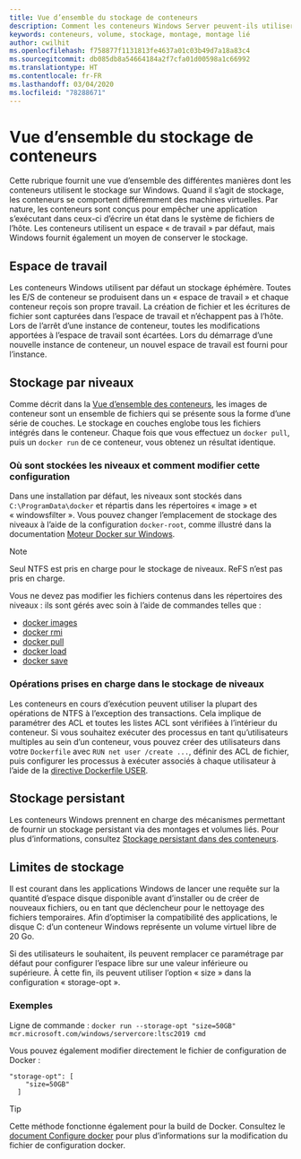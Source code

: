 ```yaml
---
title: Vue d’ensemble du stockage de conteneurs
description: Comment les conteneurs Windows Server peuvent-ils utiliser les hôtes et les autres types de stockage
keywords: conteneurs, volume, stockage, montage, montage lié
author: cwilhit
ms.openlocfilehash: f758877f1131813fe4637a01c03b49d7a18a83c4
ms.sourcegitcommit: db085db8a54664184a2f7cfa01d00598a1c66992
ms.translationtype: HT
ms.contentlocale: fr-FR
ms.lasthandoff: 03/04/2020
ms.locfileid: "78288671"
---
```

# <a name="container-storage-overview"></a>Vue d’ensemble du stockage de conteneurs

<!-- Great diagram would be great! -->

Cette rubrique fournit une vue d’ensemble des différentes manières dont les conteneurs utilisent le stockage sur Windows. Quand il s’agit de stockage, les conteneurs se comportent différemment des machines virtuelles. Par nature, les conteneurs sont conçus pour empêcher une application s’exécutant dans ceux-ci d’écrire un état dans le système de fichiers de l’hôte. Les conteneurs utilisent un espace « de travail » par défaut, mais Windows fournit également un moyen de conserver le stockage.

## <a name="scratch-space"></a>Espace de travail

Les conteneurs Windows utilisent par défaut un stockage éphémère. Toutes les E/S de conteneur se produisent dans un « espace de travail » et chaque conteneur reçois son propre travail. La création de fichier et les écritures de fichier sont capturées dans l’espace de travail et n’échappent pas à l’hôte. Lors de l’arrêt d’une instance de conteneur, toutes les modifications apportées à l’espace de travail sont écartées. Lors du démarrage d’une nouvelle instance de conteneur, un nouvel espace de travail est fourni pour l’instance.

## <a name="layer-storage"></a>Stockage par niveaux

Comme décrit dans la [Vue d’ensemble des conteneurs](../about/index.md), les images de conteneur sont un ensemble de fichiers qui se présente sous la forme d’une série de couches. Le stockage en couches englobe tous les fichiers intégrés dans le conteneur. Chaque fois que vous effectuez un `docker pull`, puis un `docker run` de ce conteneur, vous obtenez un résultat identique.

### <a name="where-layers-are-stored-and-how-to-change-it"></a>Où sont stockées les niveaux et comment modifier cette configuration

Dans une installation par défaut, les niveaux sont stockés dans `C:\ProgramData\docker` et répartis dans les répertoires « image » et « windowsfilter ». Vous pouvez changer l’emplacement de stockage des niveaux à l’aide de la configuration `docker-root`, comme illustré dans la documentation [Moteur Docker sur Windows](../manage-docker/configure-docker-daemon.md).

> [!NOTE]
> Seul NTFS est pris en charge pour le stockage de niveaux. ReFS n’est pas pris en charge.

Vous ne devez pas modifier les fichiers contenus dans les répertoires des niveaux : ils sont gérés avec soin à l’aide de commandes telles que :

- [docker images](https://docs.docker.com/engine/reference/commandline/images/)
- [docker rmi](https://docs.docker.com/engine/reference/commandline/rmi/)
- [docker pull](https://docs.docker.com/engine/reference/commandline/pull/)
- [docker load](https://docs.docker.com/engine/reference/commandline/load/)
- [docker save](https://docs.docker.com/engine/reference/commandline/save/)

### <a name="supported-operations-in-layer-storage"></a>Opérations prises en charge dans le stockage de niveaux

Les conteneurs en cours d’exécution peuvent utiliser la plupart des opérations de NTFS à l’exception des transactions. Cela implique de paramétrer des ACL et toutes les listes ACL sont vérifiées à l’intérieur du conteneur. Si vous souhaitez exécuter des processus en tant qu’utilisateurs multiples au sein d’un conteneur, vous pouvez créer des utilisateurs dans votre `Dockerfile` avec `RUN net user /create ...`, définir des ACL de fichier, puis configurer les processus à exécuter associés à chaque utilisateur à l’aide de la [directive Dockerfile USER](https://docs.docker.com/engine/reference/builder/#user).

## <a name="persistent-storage"></a>Stockage persistant

Les conteneurs Windows prennent en charge des mécanismes permettant de fournir un stockage persistant via des montages et volumes liés. Pour plus d’informations, consultez [Stockage persistant dans des conteneurs](./persistent-storage.md).

## <a name="storage-limits"></a>Limites de stockage

Il est courant dans les applications Windows de lancer une requête sur la quantité d’espace disque disponible avant d’installer ou de créer de nouveaux fichiers, ou en tant que déclencheur pour le nettoyage des fichiers temporaires.  Afin d’optimiser la compatibilité des applications, le disque C: d’un conteneur Windows représente un volume virtuel libre de 20 Go.

Si des utilisateurs le souhaitent, ils peuvent remplacer ce paramétrage par défaut pour configurer l’espace libre sur une valeur inférieure ou supérieure. À cette fin, ils peuvent utiliser l’option « size » dans la configuration « storage-opt ».

### <a name="examples"></a>Exemples

Ligne de commande : `docker run --storage-opt "size=50GB" mcr.microsoft.com/windows/servercore:ltsc2019 cmd`

Vous pouvez également modifier directement le fichier de configuration de Docker :

```Docker Configuration File
"storage-opt": [
    "size=50GB"
  ]
```

> [!TIP]
> Cette méthode fonctionne également pour la build de Docker. Consultez le [document Configure docker](https://docs.microsoft.com/virtualization/windowscontainers/manage-docker/configure-docker-daemon#configure-docker-with-configuration-file) pour plus d’informations sur la modification du fichier de configuration docker.
